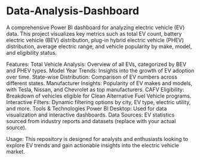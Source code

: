 # Data-Analysis-Dashboard
A comprehensive Power BI dashboard for analyzing electric vehicle (EV) data. This project visualizes key metrics such as total EV count, battery electric vehicle (BEV) distribution, plug-in hybrid electric vehicle (PHEV) distribution, average electric range, and vehicle popularity by make, model, and eligibility status.

Features:
Total Vehicle Analysis: Overview of all EVs, categorized by BEV and PHEV types.
Model Year Trends: Insights into the growth of EV adoption over time.
State-wise Distribution: Comparison of EV numbers across different states.
Manufacturer Insights: Popularity of EV makes and models, with Tesla, Nissan, and Chevrolet as top manufacturers.
CAFV Eligibility: Breakdown of vehicles eligible for Clean Alternative Fuel Vehicle programs.
Interactive Filters: Dynamic filtering options by city, EV type, electric utility, and more.
Tools & Technologies
Power BI Desktop: Used for data visualization and interactive dashboards.
Data Sources: EV statistics sourced from industry reports and datasets (replace with your actual source).

Usage:
This repository is designed for analysts and enthusiasts looking to explore EV trends and gain actionable insights into the electric vehicle market.
